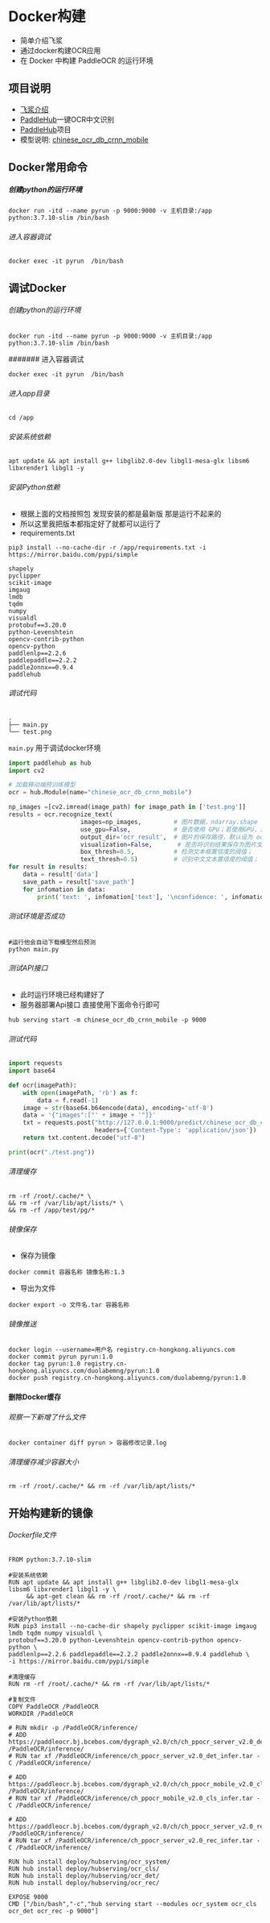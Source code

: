 # Docker构建
- 简单介绍飞浆
- 通过docker构建OCR应用 
- 在 Docker 中构建 PaddleOCR 的运行环境
## 项目说明
* [飞浆介绍](https://www.paddlepaddle.org.cn/hub/scene/ocr)
* [PaddleHub](https://aistudio.baidu.com/aistudio/projectdetail/50715)一键OCR中文识别
* [PaddleHub](https://github.com/PaddlePaddle/PaddleHub)项目
* 模型说明: [chinese_ocr_db_crnn_mobile](https://github.com/PaddlePaddle/PaddleHub/tree/release/v2.2/modules/image/text_recognition/chinese_ocr_db_crnn_mobile)
## Docker常用命令
##### 创建python的运行环境
```
docker run -itd --name pyrun -p 9000:9000 -v 主机目录:/app python:3.7.10-slim /bin/bash
```
###### 进入容器调试
```
docker exec -it pyrun  /bin/bash 
```


## 调试Docker
###### 创建python的运行环境
```
docker run -itd --name pyrun -p 9000:9000 -v 主机目录:/app python:3.7.10-slim /bin/bash
```
####### 进入容器调试
```
docker exec -it pyrun  /bin/bash 
```
###### 进入app目录
```
cd /app
```
###### 安装系统依赖
```
apt update && apt install g++ libglib2.0-dev libgl1-mesa-glx libsm6 libxrender1 libgl1 -y
```
###### 安装Python依赖
* 根据上面的文档按照包 发现安装的都是最新版 那是运行不起来的
* 所以这里我把版本都指定好了就都可以运行了
* requirements.txt
```
pip3 install --no-cache-dir -r /app/requirements.txt -i https://mirror.baidu.com/pypi/simple
```
```
shapely
pyclipper
scikit-image
imgaug
lmdb
tqdm
numpy
visualdl
protobuf==3.20.0
python-Levenshtein
opencv-contrib-python
opencv-python
paddlenlp==2.2.6
paddlepaddle==2.2.2
paddle2onnx==0.9.4
paddlehub 
```
###### 调试代码
```
.
├── main.py
└── test.png
```
`main.py` 用于调试docker环境
```python
import paddlehub as hub
import cv2

# 加载移动端预训练模型
ocr = hub.Module(name="chinese_ocr_db_crnn_mobile")

np_images =[cv2.imread(image_path) for image_path in ['test.png']]
results = ocr.recognize_text(
                    images=np_images,         # 图片数据，ndarray.shape 为 [H, W, C]，BGR格式；
                    use_gpu=False,            # 是否使用 GPU；若使用GPU，请先设置CUDA_VISIBLE_DEVICES环境变量
                    output_dir='ocr_result',  # 图片的保存路径，默认设为 ocr_result；
                    visualization=False,       # 是否将识别结果保存为图片文件；
                    box_thresh=0.5,           # 检测文本框置信度的阈值；
                    text_thresh=0.5)          # 识别中文文本置信度的阈值；
for result in results:
    data = result['data']
    save_path = result['save_path']
    for infomation in data:
        print('text: ', infomation['text'], '\nconfidence: ', infomation['confidence'], '\ntext_box_position: ', infomation['text_box_position'])
```

###### 测试环境是否成功
```
#运行他会自动下载模型然后预测
python main.py
```
###### 测试API接口
* 此时运行环境已经构建好了
* 服务器部署Api接口 直接使用下面命令行即可
```
hub serving start -m chinese_ocr_db_crnn_mobile -p 9000
```
###### 测试代码
```python
import requests
import base64

def ocr(imagePath):
    with open(imagePath, 'rb') as f:
        data = f.read(-1)
    image = str(base64.b64encode(data), encoding='utf-8')
    data = '{"images":["' + image + '"]}'
    txt = requests.post("http://127.0.0.1:9000/predict/chinese_ocr_db_crnn_mobile", data=data,
                        headers={'Content-Type': 'application/json'})
    return txt.content.decode("utf-8")

print(ocr("./test.png"))
```
###### 清理缓存
```
rm -rf /root/.cache/* \
&& rm -rf /var/lib/apt/lists/* \
&& rm -rf /app/test/pg/*
```
###### 镜像保存
- 保存为镜像
```
docker commit 容器名称 镜像名称:1.3
```
- 导出为文件
```
docker export -o 文件名.tar 容器名称
```
###### 镜像推送
```
docker login --username=用户名 registry.cn-hongkong.aliyuncs.com
docker commit pyrun pyrun:1.0
docker tag pyrun:1.0 registry.cn-hongkong.aliyuncs.com/duolabemng/pyrun:1.0
docker push registry.cn-hongkong.aliyuncs.com/duolabemng/pyrun:1.0
```
#### 删除Docker缓存
###### 观察一下新增了什么文件
```
docker container diff pyrun > 容器修改记录.log
```
###### 清理缓存减少容器大小
```
rm -rf /root/.cache/* && rm -rf /var/lib/apt/lists/*
```
## 开始构建新的镜像
###### Dockerfile文件
```
FROM python:3.7.10-slim

#安装系统依赖
RUN apt update && apt install g++ libglib2.0-dev libgl1-mesa-glx libsm6 libxrender1 libgl1 -y \
     && apt-get clean && rm -rf /root/.cache/* && rm -rf /var/lib/apt/lists/*

#安装Python依赖
RUN pip3 install --no-cache-dir shapely pyclipper scikit-image imgaug lmdb tqdm numpy visualdl \
protobuf==3.20.0 python-Levenshtein opencv-contrib-python opencv-python \
paddlenlp==2.2.6 paddlepaddle==2.2.2 paddle2onnx==0.9.4 paddlehub \
-i https://mirror.baidu.com/pypi/simple

#清理缓存
RUN rm -rf /root/.cache/* && rm -rf /var/lib/apt/lists/*

#复制文件
COPY PaddleOCR /PaddleOCR
WORKDIR /PaddleOCR

# RUN mkdir -p /PaddleOCR/inference/
# ADD https://paddleocr.bj.bcebos.com/dygraph_v2.0/ch/ch_ppocr_server_v2.0_det_infer.tar /PaddleOCR/inference/
# RUN tar xf /PaddleOCR/inference/ch_ppocr_server_v2.0_det_infer.tar -C /PaddleOCR/inference/

# ADD https://paddleocr.bj.bcebos.com/dygraph_v2.0/ch/ch_ppocr_mobile_v2.0_cls_infer.tar /PaddleOCR/inference/
# RUN tar xf /PaddleOCR/inference/ch_ppocr_mobile_v2.0_cls_infer.tar -C /PaddleOCR/inference/

# ADD https://paddleocr.bj.bcebos.com/dygraph_v2.0/ch/ch_ppocr_server_v2.0_rec_infer.tar /PaddleOCR/inference/
# RUN tar xf /PaddleOCR/inference/ch_ppocr_server_v2.0_rec_infer.tar -C /PaddleOCR/inference/

RUN hub install deploy/hubserving/ocr_system/
RUN hub install deploy/hubserving/ocr_cls/
RUN hub install deploy/hubserving/ocr_det/
RUN hub install deploy/hubserving/ocr_rec/

EXPOSE 9000
CMD ["/bin/bash","-c","hub serving start --modules ocr_system ocr_cls ocr_det ocr_rec -p 9000"]
```



























